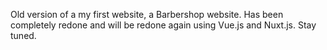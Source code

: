 Old version of a my first website, a Barbershop website. Has been completely redone and will be redone again using Vue.js and Nuxt.js. Stay tuned.
